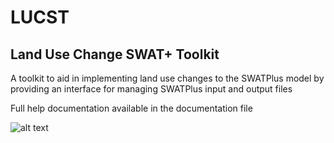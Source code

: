 # LUCST
## Land Use Change SWAT+ Toolkit
A toolkit to aid in implementing land use changes to the SWATPlus model by providing an interface for managing SWATPlus input and output files

Full help documentation available in the documentation file

![alt text](https://github.com/alexrigby/LUCST/blob/master/image.jpg?raw=true)

